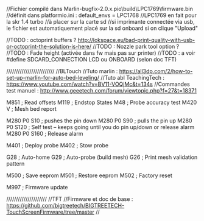 //Fichier compilé dans Marlin-bugfix-2.0.x\.pio\build\LPC1769\firmware.bin
//définit dans platformio.ini : default_envs = LPC1768 //LPC1769 en fait pour la skr 1.4 turbo
//à placer sur la carte sd
//si imprimante connectée via usb, le fichier est automatiquement placé sur la sd onboard si on clique "Upload"

//TODO : octoprint buffers ? http://lokspace.eu/bad-print-quality-with-usb-or-octoprint-the-solution-is-here/
//TODO : Nozzle park tool option ? 
//TODO : Fade height (activée dans fw mais pas sur printer)
//TODO : a voir #define SDCARD_CONNECTION LCD ou ONBOARD (selon doc TFT) 

/////////////////////////
//BLTouch
//Tuto marlin : https://all3dp.com/2/how-to-set-up-marlin-for-auto-bed-leveling/
//Tuto abl TeachingTech : https://www.youtube.com/watch?v=BV11-VOQjMc&t=134s 
//Commandes test manuel : http://www.geeetech.com/forum/viewtopic.php?f=27&t=18371

M851 ; Read offsets
M119 ; Endstop States
M48 ; Probe accuracy test
M420 V ; Mesh bed report

M280 P0 S10 ; pushes the pin down
M280 P0 S90 ; pulls the pin up
M280 P0 S120 ; Self test – keeps going until you do pin up/down or release alarm
M280 P0 S160 ; Release alarm

M401 ; Deploy probe
M402 ; Stow probe

G28 ; Auto-home
G29 ; Auto-probe (build mesh)
G26 ; Print mesh validation pattern

M500 ; Save eeprom
M501 ; Restore eeprom
M502 ; Factory reset


M997 ; Firmware update


/////////////////////
//TFT
//Firmware et doc de base : https://github.com/bigtreetech/BIGTREETECH-TouchScreenFirmware/tree/master
//